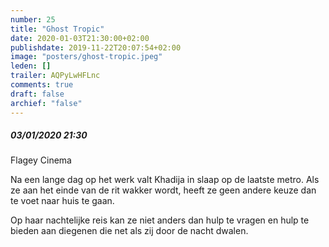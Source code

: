 ```yaml
---
number: 25
title: "Ghost Tropic"
date: 2020-01-03T21:30:00+02:00
publishdate: 2019-11-22T20:07:54+02:00
image: "posters/ghost-tropic.jpeg"
leden: []
trailer: AQPyLwHFLnc
comments: true
draft: false
archief: "false"
---
```


##### 03/01/2020 21:30

Flagey Cinema

Na een lange dag op het werk valt Khadija in slaap op de laatste metro. Als ze
aan het einde van de rit wakker wordt, heeft ze geen andere keuze dan te voet
naar huis te gaan.
<!--more-->
Op haar nachtelijke reis kan ze niet anders dan hulp te
vragen en hulp te bieden aan diegenen die net als zij door de nacht dwalen.
